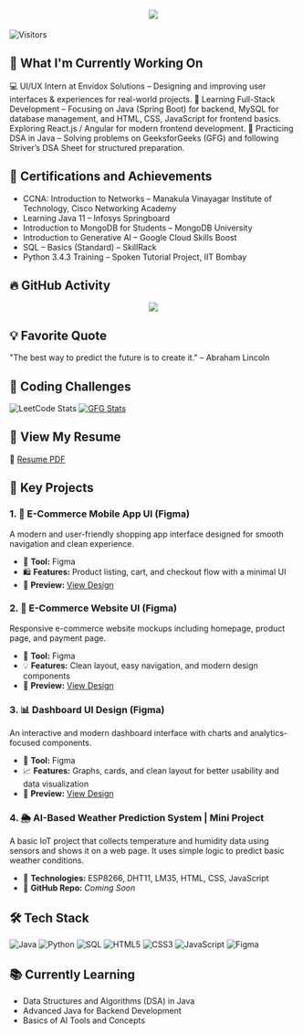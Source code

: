<h1 align="center">
  <img src="https://readme-typing-svg.demolab.com?font=Fira+Code&weight=600&size=24&pause=1000&color=F720EA&center=true&vCenter=true&random=false&width=435&lines=Hey+there%2C+I'm+Kajol" />
</h1>


![Visitors](https://komarev.com/ghpvc/?username=Kajol1506&color=blueviolet)


## 🔨 What I'm Currently Working On

💻 UI/UX Intern at Envidox Solutions – Designing and improving user interfaces & experiences for real-world projects.
🚀 Learning Full-Stack Development – Focusing on Java (Spring Boot) for backend, MySQL for database management, and HTML, CSS, JavaScript for frontend basics. Exploring React.js / Angular for modern frontend development.
🎯 Practicing DSA in Java – Solving problems on GeeksforGeeks (GFG) and following Striver’s DSA Sheet for structured preparation.



## 🏅 Certifications and Achievements
- CCNA: Introduction to Networks – Manakula Vinayagar Institute of Technology, Cisco Networking Academy <br>
- Learning Java 11 – Infosys Springboard <br>
- Introduction to MongoDB for Students – MongoDB University <br>
- Introduction to Generative AI – Google Cloud Skills Boost <br>
- SQL – Basics (Standard) – SkillRack <br>
- Python 3.4.3 Training – Spoken Tutorial Project, IIT Bombay

## 🔥 GitHub Activity

<p align="center">
  <img src="https://github-readme-activity-graph.vercel.app/graph?username=Kajol1506&theme=react-dark&hide_border=false&area=true" />
</p>

## 💡 Favorite Quote
"The best way to predict the future is to create it." – Abraham Lincoln

## 🏅 Coding Challenges
![LeetCode Stats](https://leetcode-stats.vercel.app/api?username=KajolDevanandhan)
[![GFG Stats](https://geeks-for-geeks-stats-api.vercel.app/?userName=kajoldevanmcd9)](https://www.geeksforgeeks.org/user/kajoldevanmcd9/)



## 📄 View My Resume

📎 [Resume PDF](https://github.com/Kajol1506/Kajol1506/blob/main/KAJOL.D%20CSE-B.pdf)




## 🌟 Key Projects
### 1. **📱 E-Commerce Mobile App UI (Figma)**
A modern and user-friendly shopping app interface designed for smooth navigation and clean experience.  
- 🎨 **Tool:** Figma  
- 🛍️ **Features:** Product listing, cart, and checkout flow with a minimal UI  
- 🔗 **Preview:** [View Design](https://www.figma.com/proto/ooixEOSxZOaTpYhVhthBso/Untitled?node-id=11-52&p=f&t=LtwB9dhJkH1tKQQL-1&scaling=contain&content-scaling=fixed&page-id=0%3A1&starting-point-node-id=11%3A52)

### 2. **🛒 E-Commerce Website UI (Figma)**
Responsive e-commerce website mockups including homepage, product page, and payment page.  
- 🎨 **Tool:** Figma  
- 💡 **Features:** Clean layout, easy navigation, and modern design components  
- 🔗 **Preview:** [View Design](https://www.figma.com/proto/yaP9AP1BqOLjdmHfIVyLc4/ecommerce?node-id=77-126&p=f&t=jp6AZ93KV6PY1L2W-1&scaling=scale-down&content-scaling=fixed&page-id=0%3A1&starting-point-node-id=77%3A126)

### 3. **📊 Dashboard UI Design (Figma)**
An interactive and modern dashboard interface with charts and analytics-focused components.  
- 🎨 **Tool:** Figma  
- 📈 **Features:** Graphs, cards, and clean layout for better usability and data visualization  
- 🔗 **Preview:** [View Design](https://www.figma.com/proto/GOkSx98LoEWv3iL5rFd8Tj/dashboard1?node-id=3-2&t=ntJ2r4RFLL8MRsdP-1&scaling=min-zoom&content-scaling=fixed&page-id=0%3A1&starting-point-node-id=3%3A2)

### 4. **🌦️ AI-Based Weather Prediction System | Mini Project**
A basic IoT project that collects temperature and humidity data using sensors and shows it on a web page. It uses simple logic to predict basic weather conditions.  
- 🔧 **Technologies:** ESP8266, DHT11, LM35, HTML, CSS, JavaScript  
- 📂 **GitHub Repo:** *Coming Soon*


## 🛠 Tech Stack
![Java](https://img.shields.io/badge/Java-ED8B00?style=for-the-badge&logo=java&logoColor=white)
![Python](https://img.shields.io/badge/Python-3776AB?style=for-the-badge&logo=python&logoColor=white)
![SQL](https://img.shields.io/badge/SQL-4479A1?style=for-the-badge&logo=mysql&logoColor=white)
![HTML5](https://img.shields.io/badge/HTML5-E34F26?style=for-the-badge&logo=html5&logoColor=white)
![CSS3](https://img.shields.io/badge/CSS3-1572B6?style=for-the-badge&logo=css3&logoColor=white)
![JavaScript](https://img.shields.io/badge/JavaScript-F7DF1E?style=for-the-badge&logo=javascript&logoColor=black)
![Figma](https://img.shields.io/badge/Figma-F24E1E?style=for-the-badge&logo=figma&logoColor=white)


## 📚 Currently Learning
- Data Structures and Algorithms (DSA) in Java
- Advanced Java for Backend Development
- Basics of AI Tools and Concepts


<!--
**Kajol1506/Kajol1506** is a ✨ _special_ ✨ repository because its `README.md` (this file) appears on your GitHub profile.

Here are some ideas to get you started:

- 🔭 I’m currently working on ...
- 🌱 I’m currently learning ...
- 👯 I’m looking to collaborate on ...
- 🤔 I’m looking for help with ...
- 💬 Ask me about ...
- 📫 How to reach me: ...
- 😄 Pronouns: ...
- ⚡ Fun fact: ...
-->
